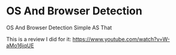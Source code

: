 # OS And Browser Detection
OS And Browser Detection Simple AS That

This is a review I did for it:
https://www.youtube.com/watch?v=W-aMo16jqUE
